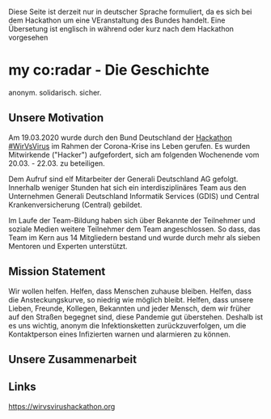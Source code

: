 Diese Seite ist derzeit nur in deutscher Sprache formuliert, da es sich bei dem Hackathon um eine VEranstaltung des Bundes handelt. Eine Übersetung ist englisch in während oder kurz nach dem Hackathon vorgesehen


# my co:radar - Die Geschichte
anonym. solidarisch. sicher.

## Unsere Motivation

Am 19.03.2020 wurde durch den Bund Deutschland der [Hackathon #WirVsVirus](https://wirvsvirushackathon.org) im Rahmen der Corona-Krise ins Leben gerufen. Es wurden Mitwirkende ("Hacker") aufgefordert, sich am folgenden  Wochenende vom 20.03. - 22.03. zu beteiligen.

Dem Aufruf sind elf Mitarbeiter der Generali Deutschland AG gefolgt. Innerhalb weniger Stunden hat sich ein interdisziplinäres Team aus den Unternehmen Generali Deutschland Informatik Services (GDIS) und Central Krankenversicherung (Central) gebildet.

Im Laufe der Team-Bildung haben sich über Bekannte der Teilnehmer und soziale Medien weitere Teilnehmer dem Team angeschlossen. So dass, das Team im Kern aus 14 Mitgliedern bestand und wurde durch mehr als sieben Mentoren und Experten unterstützt.

## Mission Statement

Wir wollen helfen. Helfen, dass Menschen zuhause bleiben. Helfen, dass die Ansteckungskurve, so niedrig wie möglich bleibt. Helfen, dass unsere Lieben, Freunde, Kollegen, Bekannten und jeder Mensch, dem wir früher auf den Straßen begegnet sind, diese Pandemie gut überstehen.
Deshalb ist es uns wichtig, anonym die Infektionsketten zurückzuverfolgen, um die Kontaktperson eines Infizierten warnen und alarmieren zu können.

## Unsere Zusammenarbeit


## Links
https://wirvsvirushackathon.org
